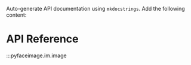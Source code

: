 Auto-generate API documentation using `mkdocstrings`. Add the following content:

# API Reference

:::pyfaceimage.im.image